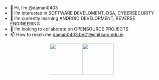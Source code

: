 - 👋 Hi, I’m @daman0403
- 👀 I’m interested in SOFTWARE DEVELOMENT, DSA, CYBERSECURITY
- 🌱 I’m currently learning ANDROID DEVELOPMENT, REVERSE ENGINEERING
- 💞️ I’m looking to collaborate on OPENSOURCE PROJECTS
- 📫 How to reach me daman0403.be21@chitkara.edu.in
<div id="header" align="center" >
  <img src=https://media.giphy.com/media/RN8FdaB6T1bkkI5n4I/giphy.gif width="100"/>
  <span>  <span>
  <img src=https://media.giphy.com/media/juua9i2c2fA0AIp2iq/giphy.gif width="100"/>
</div>


<!---
daman0403/daman0403 is a ✨ special ✨ repository because its `README.md` (this file) appears on your GitHub profile.
You can click the Preview link to take a look at your changes.
--->
